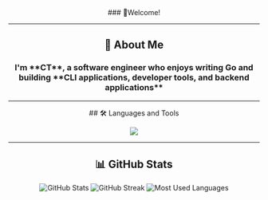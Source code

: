 <div align="center">### 👋Welcome!</div>

---

## <div align="center">🚀 About Me</div>
<h3 align="center">I'm **CT**, a software engineer who enjoys writing Go and building **CLI applications, developer tools, and backend applications**</h3>


---

<div align="center">## 🛠️ Languages and Tools</div>
<p align="center">
  <a href="https://skillicons.dev">
    <img src="https://skillicons.dev/icons?i=go,aws,docker,js,ts,nestjs,nodejs,py,mysql,postgres,git" />
  </a>
</p>

---

## <div align="center">📊 GitHub Stats</div>
<p align="center">
  <img src="https://github-readme-stats.vercel.app/api?username=Ujstor&show_icons=true&theme=dark" alt="GitHub Stats"/>
  <img src="https://github-readme-streak-stats.herokuapp.com/?user=Ujstor&theme=dark" alt="GitHub Streak"/>
   <img src="https://github-readme-stats.vercel.app/api/top-langs/?username=Ujstor&layout=compact&theme=dark&hide=jupyter%20notebook,jinja,html,hcl" alt="Most Used Languages"/>
</p>
